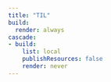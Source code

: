 ```yaml
---
title: "TIL"
build:
  render: always
cascade:
- build:
    list: local
    publishResources: false
    render: never
---
```

